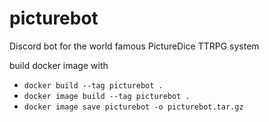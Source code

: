 # picturebot
Discord bot for the world famous PictureDice TTRPG system





build docker image with
- `docker build --tag picturebot .`
- `docker image build --tag picturebot .`
- `docker image save picturebot -o picturebot.tar.gz`
